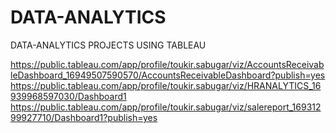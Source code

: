 # DATA-ANALYTICS
DATA-ANALYTICS PROJECTS USING TABLEAU

https://public.tableau.com/app/profile/toukir.sabugar/viz/AccountsReceivableDashboard_16949507590570/AccountsReceivableDashboard?publish=yes
https://public.tableau.com/app/profile/toukir.sabugar/viz/HRANALYTICS_16939968597030/Dashboard1
https://public.tableau.com/app/profile/toukir.sabugar/viz/salereport_16931299927710/Dashboard1?publish=yes
